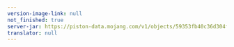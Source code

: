 ```yaml
---
version-image-link: null
not_finished: true
server-jar: https://piston-data.mojang.com/v1/objects/59353fb40c36d304f2035d51e7d6e6baa98dc05c/server.jar
translator: null
---
```


